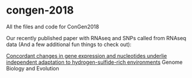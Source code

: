 # congen-2018

All the files and code for ConGen2018

Our recently published paper with RNAseq and SNPs called from RNAseq data (And a few additional fun things to check out):

[Concordant changes in gene expression and nucleotides underlie independent adaptation to hydrogen-sulfide-rich environments](https://academic.oup.com/gbe/advance-article/doi/10.1093/gbe/evy198/5095659?guestAccessKey=ea32802c-568b-4ef3-b7a4-5c1b9ca0d3ac)
Genome Biology and Evolution


